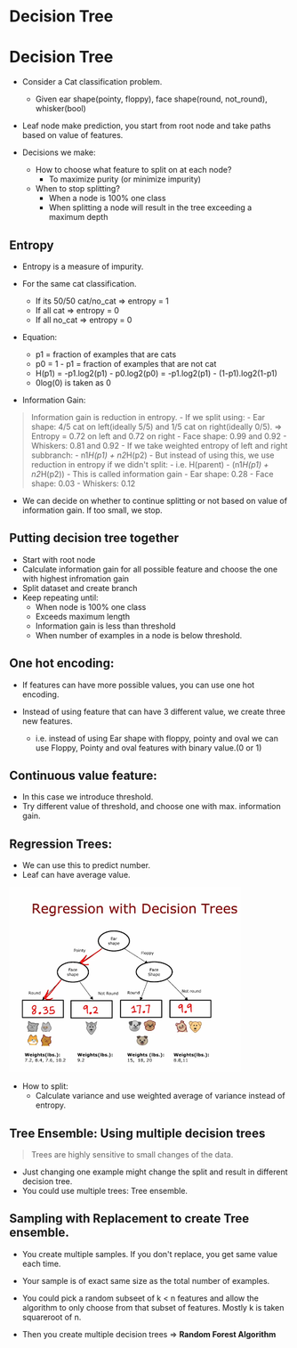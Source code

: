 # Decision Tree

# Decision Tree

- Consider a Cat classification problem.
    - Given ear shape(pointy, floppy), face shape(round, not_round), whisker(bool)

- Leaf node make prediction, you start from root node and take paths based on value of features.

- Decisions we make:
    - How to choose what feature to split on at each node?
        - To maximize purity (or minimize impurity)
    - When to stop splitting?
        - When a node is 100% one class
        - When splitting a node will result in the tree exceeding a maximum depth

## Entropy

- Entropy is a measure of impurity.

- For the same cat classification.
    - If its 50/50 cat/no_cat => entropy = 1
    - If all cat => entropy = 0
    - If all no_cat => entropy = 0

- Equation:
    - p1 = fraction of examples that are cats
    - p0 = 1 - p1 = fraction of examples that are not cat
    - H(p1) = -p1.log2(p1) - p0.log2(p0)
            = -p1.log2(p1) - (1-p1).log2(1-p1)
    - 0log(0) is taken as 0

- Information Gain:
> Information gain is reduction in entropy.
    - If we split using:
        - Ear shape: 4/5 cat on left(ideally 5/5) and 1/5 cat on right(ideally 0/5). => Entropy = 0.72 on left and 0.72 on right
        - Face shape: 0.99 and 0.92
        - Whiskers: 0.81 and 0.92
    - If we take weighted entropy of left and right subbranch:
        - n1*H(p1) + n2*H(p2)
    - But instead of using this, we use reduction in entropy if we didn't split:
        - i.e. H(parent) - (n1*H(p1) + n2*H(p2))
        - This is called information gain
        - Ear shape: 0.28
        - Face shape: 0.03
        - Whiskers: 0.12

- We can decide on whether to continue splitting or not based on value of information gain. If too small, we stop.

## Putting decision tree together

- Start with root node
- Calculate information gain for all possible feature and choose the one with highest infromation gain
- Split dataset and create branch
- Keep repeating until:
    - When node is 100% one class
    - Exceeds maximum length
    - Information gain is less than threshold
    - When number of examples in a node is below threshold.

## One hot encoding:

- If features can have more possible values, you can use one hot encoding.

- Instead of using feature that can have 3 different value, we create three new features.
    - i.e. instead of using Ear shape with floppy, pointy and oval we can use Floppy, Pointy and oval features with binary value.(0 or 1)

## Continuous value feature:

- In this case we introduce threshold.
- Try different value of threshold, and choose one with max. information gain.

## Regression Trees:

- We can use this to predict number. 
- Leaf can have average value.

![regression_tree](regression_tree.png)

- How to split:
    - Calculate variance and use weighted average of variance instead of entropy.

## Tree Ensemble: Using multiple decision trees

> Trees are highly sensitive to small changes of the data.

- Just changing one example might change the split and result in different decision tree.
- You could use multiple trees: Tree ensemble.

## Sampling with Replacement to create Tree ensemble.

- You create multiple samples. If you don't replace, you get same value each time.
- Your sample is of exact same size as the total number of examples.

- You could pick a random subseet of k < n features and allow the algorithm to only choose from that subset of features. Mostly k is taken squareroot of n.

- Then you create multiple decision trees => **Random Forest Algorithm**